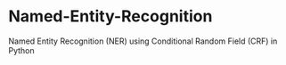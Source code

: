 # Named-Entity-Recognition
Named Entity Recognition (NER) using Conditional Random Field (CRF) in Python
